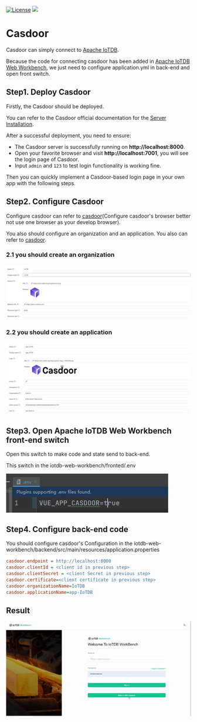 <!--

    Licensed to the Apache Software Foundation (ASF) under one
    or more contributor license agreements.  See the NOTICE file
    distributed with this work for additional information
    regarding copyright ownership.  The ASF licenses this file
    to you under the Apache License, Version 2.0 (the
    "License"); you may not use this file except in compliance
    with the License.  You may obtain a copy of the License at
        http://www.apache.org/licenses/LICENSE-2.0
    Unless required by applicable law or agreed to in writing,
    software distributed under the License is distributed on an
    "AS IS" BASIS, WITHOUT WARRANTIES OR CONDITIONS OF ANY
    KIND, either express or implied.  See the License for the
    specific language governing permissions and limitations
    under the License.

-->

[![License](https://img.shields.io/badge/license-Apache%202-4EB1BA.svg)](https://www.apache.org/licenses/LICENSE-2.0.html)
![](https://img.shields.io/badge/java--language-1.8-blue.svg)

# Casdoor

Casdoor can simply connect to [Apache IoTDB](https://github.com/apache/iotdb).

Because the code for connecting casdoor has been added in [Apache IoTDB Web Workbench](https://github.com/apache/iotdb-web-workbench), we just need to configure application.yml in back-end and open front switch.

## Step1. Deploy Casdoor

Firstly, the Casdoor should be deployed.

You can refer to the Casdoor official documentation for the [Server Installation](/docs/basic/server-installation).

After a successful deployment, you need to ensure:

- The Casdoor server is successfully running on **http://localhost:8000**.
- Open your favorite browser and visit **http://localhost:7001**, you will see the login page of Casdoor.
- Input `admin` and `123` to test login functionality is working fine.

Then you can quickly implement a Casdoor-based login page in your own app with the following steps.

## Step2. Configure Casdoor

Configure casdoor can refer to [casdoor](https://door.casdoor.com/login)(Configure casdoor's browser better not use one browser as your develop browser).

You also should configure an organization and an application. You also can refer to [casdoor](https://door.casdoor.com/login).

### 2.1 you should create an organization

![organization](/backend/doc/image/editOrganization.png)

### 2.2 you should create an application

![application](/backend/doc/image/editApplication.png)

## Step3. Open Apache IoTDB Web Workbench front-end switch

Open this switch to make code and state send to back-end.

This switch in the iotdb-web-workbench/fronted/.env

![frontSwitch](/backend/doc/image/frontSwitch.png)

## Step4. Configure back-end code

You should configure casdoor's Configuration in the iotdb-web-workbench/backend/src/main/resources/application.properties

```ini
casdoor.endpoint = http://localhost:8000
casdoor.clientId = <client id in previous step>
casdoor.clientSecret = <client Secret in previous step>
casdoor.certificate=<client certificate in previous step>
casdoor.organizationName=IoTDB
casdoor.applicationName=app-IoTDB
```

## Result

![result](/backend/doc/image/iotdb.gif)
